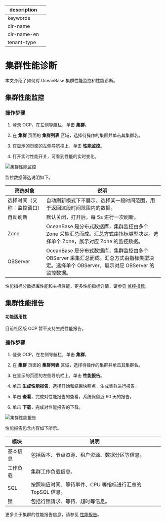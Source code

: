 |description||
|---|---|
|keywords||
|dir-name||
|dir-name-en||
|tenant-type||

# 集群性能诊断

本文介绍了如何对 OceanBase 集群性能监控和性能诊断。

## 集群性能监控

### 操作步骤

1. 登录 OCP，在左侧导航栏，单击 **集群**。

2. 在 **集群** 页面的 **集群列表** 区域，选择待操作的集群并单击其集群名。

3. 在显示的页面的左侧导航栏上，单击 **性能监控**。

4. 打开实时性能开关，可看到性能的实时变化。

![集群性能监控](https://obbusiness-private.oss-cn-shanghai.aliyuncs.com/doc/img/ocp/401/%E6%95%B0%E6%8D%AE%E5%BA%93%E6%80%A7%E8%83%BD1.png)

监控数据筛选说明如下。

|   筛选对象   |                                           说明                                            |
|----------|-----------------------------------------------------------------------------------------|
|  选择时间（又称：监控窗口） | 自动刷新模式下不展示。选择某一段时间范围，用于返回这段时间范围内的数据。  |
|自动刷新  |默认关闭，打开后，每 5s 进行一次刷新。| 
| Zone     | OceanBase 是分布式数据库，集群监控由多个Zone 采集汇总而成。汇总方式由指标类型决定。选择单个 Zone，展示对应 Zone 的监控数据。             |
| OBServer | OceanBase 是分布式数据库，集群监控由多个OBServer 采集汇总而成。汇总方式由指标类型决定。选择单个 OBServer，展示对应 OBServer 的监控数据。 |

性能指标分数据库性能和主机性能，更多性能指标详情，请参见 [监控指标](https://www.oceanbase.com/docs/enterprise-oceanbase-ocp-cn-10000000001538863)。

## 集群性能报告

  <main id="notice" >
    <h4>功能适用性</h4>
    <p>目前社区版 OCP 暂不支持生成性能报告。</p>
  </main>

### 操作步骤

1. 登录 OCP，在左侧导航栏，单击 **集群**。

2. 在 **集群** 页面的 **集群列表** 区域，选择待操作的集群并单击其集群名。

3. 在显示的页面的左侧导航栏上，单击 **性能报告**。

4. 单击 **生成性能报告**，选择开始和结束快照点，生成集群进行报告。

5. 单击 **查看**，完成对性能报告的查看，系统保留近 90 天的报告。

6. 单击 **下载**，完成对性能报告的下载。

![集群性能报告](https://help-static-aliyun-doc.aliyuncs.com/assets/img/zh-CN/1329721461/p347156.png)

性能报告包含内容如下所示。

|  模块  |                 说明                  |
|------|-------------------------------------|
| 基本信息 | 包括版本、节点资源、租户资源、数据分区等信息。             |
| 工作负载 | 集群工作负载信息。                           |
| SQL  | 按照响应时间、等待事件、CPU 等指标进行汇总的 TopSQL 信息。 |
| 锁    | 包括行锁请求、等待、超时等信息。                    |

	
更多关于集群的性能报告信息，请参见 [性能报告](https://www.oceanbase.com/docs/enterprise-oceanbase-ocp-cn-10000000001542084)。